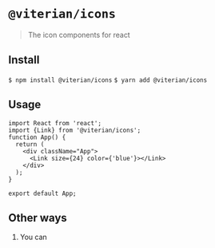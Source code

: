 # `@viterian/icons`

> The icon components for react

## Install
```$ npm install @viterian/icons```
```$ yarn add @viterian/icons```

## Usage
```
import React from 'react';
import {Link} from '@viterian/icons';
function App() {
  return (
    <div className="App">
      <Link size={24} color={'blue'}></Link>
    </div>
  );
}

export default App;
```

## Other ways

1. You can 

